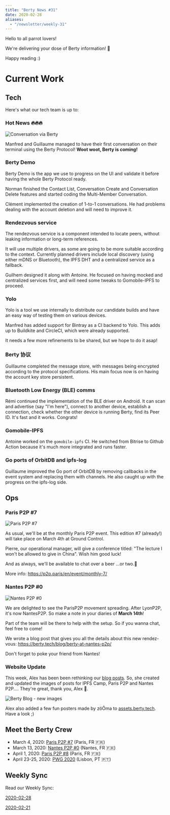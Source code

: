 ```yaml
---
title: "Berty News #31"
date: 2020-02-28
aliases:
  - "/newsletter/weekly-31"
---
```


Hello to all parrot lovers!

We're delivering your dose of Berty information! :100:

Happy reading :)


# Current Work


## Tech

Here's what our tech team is up to:


### Hot News 🔥🔥🔥

![Conversation via Berty](Capture-d-e-cran-2020-02-28-a-14-34-03.jpg)

Manfred and Guillaume managed to have their first conversation on their terminal using the Berty Protocol! **Woot woot, Berty is coming!**

### Berty Demo

Berty Demo is the app we use to progress on the UI and validate it before having the whole Berty Protocol ready.

Norman finished the Contact List, Conversation Create and Conversation Delete features and started coding the Multi-Member Conversation.

Clément implemented the creation of 1-to-1 conversations. He had problems dealing with the account deletion and will need to improve it.

### Rendezvous service

The rendezvous service is a component intended to locate peers, without leaking information or long-term references.

It will use multiple drivers, as some are going to be more suitable according to the context. Currently planned drivers include local discovery (using either mDNS or Bluetooth), the IPFS DHT and a centralized service as a fallback.

Guilhem designed it along with Antoine. He focused on having mocked and centralized services first, and will need some tweaks to Gomobile-IPFS to proceed.

### Yolo

Yolo is a tool we use internally to distribute our candidate builds and have an easy way of testing them on various devices.

Manfred has added support for Bintray as a CI backend to Yolo. This adds up to Buildkite and CircleCI, which were already supported.

It needs a few more refinements to be shared, but we hope to do it asap!


### Berty 协议

Guillaume completed the message store, with messages being encrypted according to the protocol specifications. His main focus now is on having the account key store persistent.


### Bluetooth Low Energy (BLE) comms

Rémi continued the implementation of the BLE driver on Android. It can scan and advertise (say "I'm here"), connect to another device, establish a connection, check whether the other device is running Berty, find its Peer ID. It's fast and it works. Congrats!


### Gomobile-IPFS

Antoine worked on the `gomobile-ipfs` CI. He switched from Bitrise to Github Action because it's much more integrated and runs faster.


### Go ports of OrbitDB and ipfs-log

Guillaume improved the Go port of OrbitDB by removing callbacks in the event system and replacing them with channels. He also caught up with the progress on the ipfs-log side.

## Ops


### Paris P2P #7

![Paris P2P #7](Capture-d-e-cran-2020-02-28-a-14-11-05.png)

As usual, we'll be at the monthly Paris P2P event. This edition #7 (already!) will take place on March 4th at Ground Control.

Pierre, our operational manager, will give a conference titled: "The lecture I won't be allowed to give in China". Wish him good luck!

And as always, we'll be available to chat over a beer ...or two.🍻

More info: https://p2p.paris/en/event/monthly-7/


### Nantes P2P #0

![Nantes P2P #0](Nantes-P2-P.png)

We are delighted to see the ParisP2P movement spreading. After LyonP2P, it's now NantesP2P. So make a note in your diaries of **March 14th**!

Part of the team will be there to help with the setup. So if you wanna chat, feel free to come!

We wrote a blog post that gives you all the details about this new rendez-vous: https://berty.tech/blog/berty-at-nantes-p2p/

Don't forget to poke your friend from Nantes!


### Website Update

This week, Alex has been been rethinking our [blog posts](https://berty.tech/blog). So, she created and updated the images of posts for IPFS Camp, Paris P2P and Nantes P2P.... They're great, thank you, Alex 👏.

![Berty Blog - new images](website-berty.png)


Alex also added a few fun posters made by zöÔma to [assets.berty.tech](https://assets.berty.tech/). Have a look ;)



## Meet the Berty Crew

* March 4, 2020: [Paris P2P #7](https://p2p.paris/en/event/monthly-7/) (Paris, FR 🇫🇷)
* March 13, 2020: [Nantes P2P #0](https://www.meetup.com/fr-FR/France-P2P/events/265590853/) (Nantes, FR 🇫🇷)
* April 1, 2020: [Paris P2P #8](https://p2p.paris/en/event/monthly-8/) (Paris, FR 🇫🇷)
* April 23-25, 2020: [PWG 2020](https://www.worldgathering.planetiers.com/) (Lisbon, PT 🇵🇹)


## Weekly Sync

Read our Weekly Sync:

[2020-02-28](https://github.com/berty/mgmt/blob/master/meeting-notes/2020/Q1/2020-02-28--staff-team-weekly-sync.md)

[2020-02-21](https://github.com/berty/mgmt/blob/master/meeting-notes/2020/Q1/2020-02-21--staff-team-weekly-sync.md)


